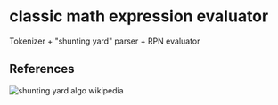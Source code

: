 # classic math expression evaluator


Tokenizer + "shunting yard" parser + RPN evaluator


## References
![shunting yard algo wikipedia](https://en.wikipedia.org/wiki/Shunting_yard_algorithm)
